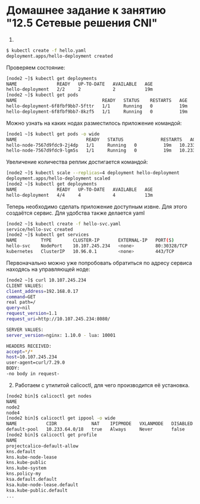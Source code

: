 # Домашнее задание к занятию "12.5 Сетевые решения CNI"
1.
```bash
$ kubectl create -f hello.yaml
deployment.apps/hello-deployment created
```
Проверяем состояние:
```bash
[node2 ~]$ kubectl get deployments
NAME               READY   UP-TO-DATE   AVAILABLE   AGE
hello-deployment   2/2     2            2           19m
[node2 ~]$ kubectl get pods           
NAME                                READY   STATUS    RESTARTS   AGE
hello-deployment-6f8fbf9bb7-5fttr   1/1     Running   0          19m
hello-deployment-6f8fbf9bb7-8kzf5   1/1     Running   0          19m
```
Можно узнать на каких нодах разместилось приложение командой:
```bash
[node1 ~]$ kubectl get pods -o wide
NAME                          READY   STATUS              RESTARTS   AGE   IP       NODE    NOMINATED NODE   READINESS GATES
hello-node-7567d9fdc9-2j4dp   1/1     Running   0          19m   10.233.70.7   node3   <none>           <none>
hello-node-7567d9fdc9-lgm5s   1/1     Running   0          19m   10.233.92.7   node5   <none>           <none>
```  
Увеличение количества реплик достигается командой:
```bash
[node2 ~]$ kubectl scale --replicas=4 deployment hello-deployment
deployment.apps/hello-deployment scaled
[node2 ~]$ kubectl get deployments
NAME               READY   UP-TO-DATE   AVAILABLE   AGE
hello-deployment   4/4     4            4           13m
```
 Теперь необходимо сделать приложение доступным извне. Для этого создаётся сервис. Для удобства также делается yaml 
```bash
[node2 ~]$ kubectl create -f hello-svc.yaml
service/hello-svc created
[node2 ~]$ kubectl get services
NAME         TYPE        CLUSTER-IP       EXTERNAL-IP   PORT(S)        AGE
hello-svc    NodePort    10.107.245.234   <none>        80:30328/TCP   7s
kubernetes   ClusterIP   10.96.0.1        <none>        443/TCP        35m
```
Первоначально можно уже попробовать обратиться по адресу сервиса находясь на управляющей ноде:
```bash
[node2 ~]$ curl 10.107.245.234
CLIENT VALUES:
client_address=192.168.0.17
command=GET
real path=/
query=nil
request_version=1.1
request_uri=http://10.107.245.234:8080/

SERVER VALUES:
server_version=nginx: 1.10.0 - lua: 10001

HEADERS RECEIVED:
accept=*/*
host=10.107.245.234
user-agent=curl/7.29.0
BODY:
-no body in request-
```
 

2. Работаем с утилитой calicoctl, для чего производится её установка.  
```bash
[node2 bin]$ calicoctl get nodes
NAME    
node2   
node4 
[node2 bin]$ calicoctl get ippool -o wide
NAME           CIDR             NAT    IPIPMODE   VXLANMODE   DISABLED   SELECTOR   
default-pool   10.233.64.0/18   true   Always     Never       false      all()
[node2 bin]$ calicoctl get profile
NAME                                                 
projectcalico-default-allow                          
kns.default                                          
kns.kube-node-lease                                  
kns.kube-public                                      
kns.kube-system                                      
kns.policy-my                                        
ksa.default.default                                  
ksa.kube-node-lease.default                          
ksa.kube-public.default                                 
...
```
